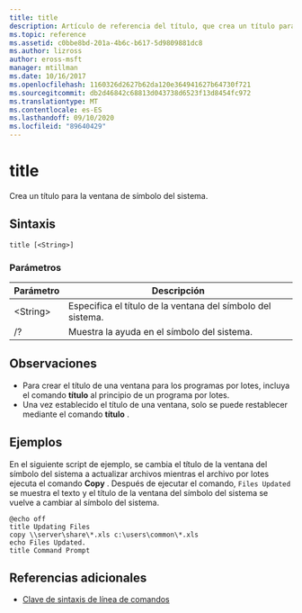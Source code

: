 ```yaml
---
title: title
description: Artículo de referencia del título, que crea un título para la ventana del símbolo del sistema.
ms.topic: reference
ms.assetid: c0bbe8bd-201a-4b6c-b617-5d9809881dc8
ms.author: lizross
author: eross-msft
manager: mtillman
ms.date: 10/16/2017
ms.openlocfilehash: 1160326d2627b62da120e364941627b64730f721
ms.sourcegitcommit: db2d46842c68813d043738d6523f13d8454fc972
ms.translationtype: MT
ms.contentlocale: es-ES
ms.lasthandoff: 09/10/2020
ms.locfileid: "89640429"
---
```

# <a name="title"></a>title

Crea un título para la ventana de símbolo del sistema.



## <a name="syntax"></a>Sintaxis

```
title [<String>]
```

### <a name="parameters"></a>Parámetros

|Parámetro|Descripción|
|---------|-----------|
|\<String>|Especifica el título de la ventana del símbolo del sistema.|
|/?|Muestra la ayuda en el símbolo del sistema.|

## <a name="remarks"></a>Observaciones

-   Para crear el título de una ventana para los programas por lotes, incluya el comando **título** al principio de un programa por lotes.
-   Una vez establecido el título de una ventana, solo se puede restablecer mediante el comando **título** .

## <a name="examples"></a>Ejemplos

En el siguiente script de ejemplo, se cambia el título de la ventana del símbolo del sistema a actualizar archivos mientras el archivo por lotes ejecuta el comando **Copy** . Después de ejecutar el comando, `Files Updated` se muestra el texto y el título de la ventana del símbolo del sistema se vuelve a cambiar al símbolo del sistema.
```
@echo off
title Updating Files
copy \\server\share\*.xls c:\users\common\*.xls
echo Files Updated.
title Command Prompt
```

## <a name="additional-references"></a>Referencias adicionales

- [Clave de sintaxis de línea de comandos](command-line-syntax-key.md)